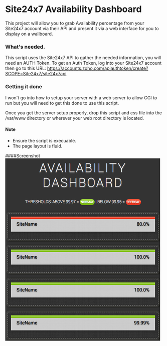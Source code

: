 # Site24x7 Availability Dashboard
This project will allow you to grab Availability percentage from your Site24x7 account via their API and present it via a web interface for you to display on a wallboard.

### What's needed.
This script uses the Site24x7 API to gather the needed information, you will need an AUTH Token. To get an Auth Token, log into your Site24x7 account then go to this URL:
https://accounts.zoho.com/apiauthtoken/create?SCOPE=Site24x7/site24x7api

### Getting it done
I won't go into how to setup your server with a web server to allow CGI to run but you will need to get this done to use this script.

Once you get the server setup properly, drop this script and css file into the /var/www directory or wherever your web root directory is located.

#### Note
* Ensure the script is execuable.
* The page layout is fluid.

####Screenshot
![availability-dashboard](https://raw.githubusercontent.com/Computero/Monitoring/master/Site24x7/availability-dashboard/Screenshot.png?raw=true "Availability Dashboard")
  
